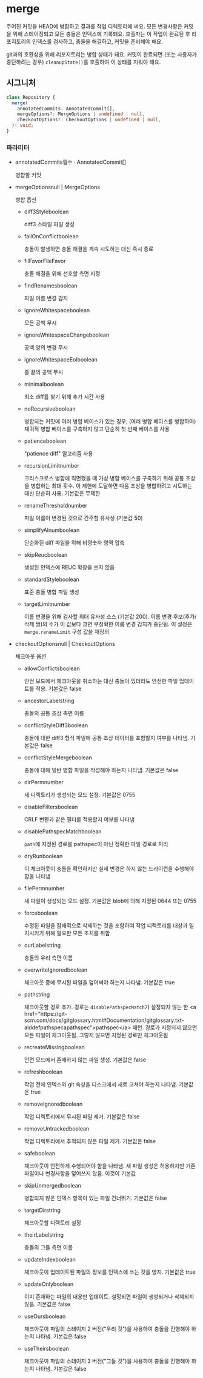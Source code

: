 # merge

주어진 커밋을 HEAD에 병합하고 결과를 작업 디렉토리에 써요. 모든 변경사항은 커밋을 위해 스테이징되고 모든 충돌은 인덱스에 기록돼요. 호출자는 이 작업이 완료된 후 리포지토리의 인덱스를 검사하고, 충돌을 해결하고, 커밋을 준비해야 해요.

git과의 호환성을 위해 리포지토리는 병합 상태가 돼요. 커밋이 완료되면 (또는 사용자가 중단하려는 경우) `cleanupState()`를 호출하여 이 상태를 지워야 해요.

## 시그니처

```ts
class Repository {
  merge(
    annotatedCommits: AnnotatedCommit[],
    mergeOptions?: MergeOptions | undefined | null,
    checkoutOptions?: CheckoutOptions | undefined | null,
  ): void;
}
```

### 파라미터

<ul class="param-ul">
  <li class="param-li param-li-root">
    <span class="param-name">annotatedCommits</span><span class="param-required">필수</span>&nbsp;·&nbsp;<span class="param-type">AnnotatedCommit[]</span>
    <br>
    <p class="param-description">병합할 커밋</p>
  </li>
  <li class="param-li param-li-root">
    <span class="param-name">mergeOptions</span><span class="param-type">null | MergeOptions</span>
    <br>
    <p class="param-description">병합 옵션</p>
    <ul class="param-ul">
      <li class="param-li">
        <span class="param-name">diff3Style</span><span class="param-type">boolean</span>
        <br>
        <p class="param-description">diff3 스타일 파일 생성</p>
      </li>
      <li class="param-li">
        <span class="param-name">failOnConflict</span><span class="param-type">boolean</span>
        <br>
        <p class="param-description">충돌이 발생하면 충돌 해결을 계속 시도하는 대신 즉시 종료</p>
      </li>
      <li class="param-li">
        <span class="param-name">filFavor</span><span class="param-type">FileFavor</span>
        <br>
        <p class="param-description">충돌 해결을 위해 선호할 측면 지정</p>
      </li>
      <li class="param-li">
        <span class="param-name">findRenames</span><span class="param-type">boolean</span>
        <br>
        <p class="param-description">파일 이름 변경 감지</p>
      </li>
      <li class="param-li">
        <span class="param-name">ignoreWhitespace</span><span class="param-type">boolean</span>
        <br>
        <p class="param-description">모든 공백 무시</p>
      </li>
      <li class="param-li">
        <span class="param-name">ignoreWhitespaceChange</span><span class="param-type">boolean</span>
        <br>
        <p class="param-description">공백 양의 변경 무시</p>
      </li>
      <li class="param-li">
        <span class="param-name">ignoreWhitespaceEol</span><span class="param-type">boolean</span>
        <br>
        <p class="param-description">줄 끝의 공백 무시</p>
      </li>
      <li class="param-li">
        <span class="param-name">minimal</span><span class="param-type">boolean</span>
        <br>
        <p class="param-description">최소 diff를 찾기 위해 추가 시간 사용</p>
      </li>
      <li class="param-li">
        <span class="param-name">noRecursive</span><span class="param-type">boolean</span>
        <br>
        <p class="param-description">병합되는 커밋에 여러 병합 베이스가 있는 경우, (여러 병합 베이스를 병합하여) 재귀적 병합 베이스를 구축하지 않고 단순히 첫 번째 베이스를 사용</p>
      </li>
      <li class="param-li">
        <span class="param-name">patience</span><span class="param-type">boolean</span>
        <br>
        <p class="param-description">&quot;patience diff&quot; 알고리즘 사용</p>
      </li>
      <li class="param-li">
        <span class="param-name">recursionLimit</span><span class="param-type">number</span>
        <br>
        <p class="param-description">크리스크로스 병합에 직면했을 때 가상 병합 베이스를 구축하기 위해 공통 조상을 병합하는 최대 횟수. 이 제한에 도달하면 다음 조상을 병합하려고 시도하는 대신 단순히 사용. 기본값은 무제한</p>
      </li>
      <li class="param-li">
        <span class="param-name">renameThreshold</span><span class="param-type">number</span>
        <br>
        <p class="param-description">파일 이름이 변경된 것으로 간주할 유사성 (기본값 50)</p>
      </li>
      <li class="param-li">
        <span class="param-name">simplifyAlnum</span><span class="param-type">boolean</span>
        <br>
        <p class="param-description">단순화된 diff 파일을 위해 비영숫자 영역 압축</p>
      </li>
      <li class="param-li">
        <span class="param-name">skipReuc</span><span class="param-type">boolean</span>
        <br>
        <p class="param-description">생성된 인덱스에 REUC 확장을 쓰지 않음</p>
      </li>
      <li class="param-li">
        <span class="param-name">standardStyle</span><span class="param-type">boolean</span>
        <br>
        <p class="param-description">표준 충돌 병합 파일 생성</p>
      </li>
      <li class="param-li">
        <span class="param-name">targetLimit</span><span class="param-type">number</span>
        <br>
        <p class="param-description">이름 변경을 위해 검사할 최대 유사성 소스 (기본값 200). 이름 변경 후보(추가/삭제 쌍)의 수가 이 값보다 크면 부정확한 이름 변경 감지가 중단됨. 이 설정은 <code>merge.renameLimit</code> 구성 값을 재정의</p>
      </li>
    </ul>
  </li>
  <li class="param-li param-li-root">
    <span class="param-name">checkoutOptions</span><span class="param-type">null | CheckoutOptions</span>
    <br>
    <p class="param-description">체크아웃 옵션</p>
    <ul class="param-ul">
      <li class="param-li">
        <span class="param-name">allowConflicts</span><span class="param-type">boolean</span>
        <br>
        <p class="param-description">안전 모드에서 체크아웃을 취소하는 대신 충돌이 있더라도 안전한 파일 업데이트를 적용. 기본값은 false</p>
      </li>
      <li class="param-li">
        <span class="param-name">ancestorLabel</span><span class="param-type">string</span>
        <br>
        <p class="param-description">충돌의 공통 조상 측면 이름</p>
      </li>
      <li class="param-li">
        <span class="param-name">conflictStyleDiff3</span><span class="param-type">boolean</span>
        <br>
        <p class="param-description">충돌에 대한 diff3 형식 파일에 공통 조상 데이터를 포함할지 여부를 나타냄. 기본값은 false</p>
      </li>
      <li class="param-li">
        <span class="param-name">conflictStyleMerge</span><span class="param-type">boolean</span>
        <br>
        <p class="param-description">충돌에 대해 일반 병합 파일을 작성해야 하는지 나타냄. 기본값은 false</p>
      </li>
      <li class="param-li">
        <span class="param-name">dirPerm</span><span class="param-type">number</span>
        <br>
        <p class="param-description">새 디렉토리가 생성되는 모드 설정. 기본값은 0755</p>
      </li>
      <li class="param-li">
        <span class="param-name">disableFilters</span><span class="param-type">boolean</span>
        <br>
        <p class="param-description">CRLF 변환과 같은 필터를 적용할지 여부를 나타냄</p>
      </li>
      <li class="param-li">
        <span class="param-name">disablePathspecMatch</span><span class="param-type">boolean</span>
        <br>
        <p class="param-description"><code>path</code>에 지정된 경로를 pathspec이 아닌 정확한 파일 경로로 처리</p>
      </li>
      <li class="param-li">
        <span class="param-name">dryRun</span><span class="param-type">boolean</span>
        <br>
        <p class="param-description">이 체크아웃이 충돌을 확인하지만 실제 변경은 하지 않는 드라이런을 수행해야 함을 나타냄</p>
      </li>
      <li class="param-li">
        <span class="param-name">filePerm</span><span class="param-type">number</span>
        <br>
        <p class="param-description">새 파일이 생성되는 모드 설정. 기본값은 blob에 의해 지정된 0644 또는 0755</p>
      </li>
      <li class="param-li">
        <span class="param-name">force</span><span class="param-type">boolean</span>
        <br>
        <p class="param-description">수정된 파일을 잠재적으로 삭제하는 것을 포함하여 작업 디렉토리를 대상과 일치시키기 위해 필요한 모든 조치를 취함</p>
      </li>
      <li class="param-li">
        <span class="param-name">ourLabel</span><span class="param-type">string</span>
        <br>
        <p class="param-description">충돌의 우리 측면 이름</p>
      </li>
      <li class="param-li">
        <span class="param-name">overwriteIgnored</span><span class="param-type">boolean</span>
        <br>
        <p class="param-description">체크아웃 중에 무시된 파일을 덮어써야 하는지 나타냄. 기본값은 true</p>
      </li>
      <li class="param-li">
        <span class="param-name">path</span><span class="param-type">string</span>
        <br>
        <p class="param-description">체크아웃할 경로 추가. 경로는 <code>disablePathspecMatch</code>가 설정되지 않는 한 &lt;a href=&quot;https://git-scm.com/docs/gitglossary.html#Documentation/gitglossary.txt-aiddefpathspecapathspec&quot;&gt;pathspec&lt;/a&gt; 패턴. 경로가 지정되지 않으면 모든 파일이 체크아웃됨. 그렇지 않으면 지정된 경로만 체크아웃됨</p>
      </li>
      <li class="param-li">
        <span class="param-name">recreateMissing</span><span class="param-type">boolean</span>
        <br>
        <p class="param-description">안전 모드에서 존재하지 않는 파일 생성. 기본값은 false</p>
      </li>
      <li class="param-li">
        <span class="param-name">refresh</span><span class="param-type">boolean</span>
        <br>
        <p class="param-description">작업 전에 인덱스와 git 속성을 디스크에서 새로 고쳐야 하는지 나타냄. 기본값은 true</p>
      </li>
      <li class="param-li">
        <span class="param-name">removeIgnored</span><span class="param-type">boolean</span>
        <br>
        <p class="param-description">작업 디렉토리에서 무시된 파일 제거. 기본값은 false</p>
      </li>
      <li class="param-li">
        <span class="param-name">removeUntracked</span><span class="param-type">boolean</span>
        <br>
        <p class="param-description">작업 디렉토리에서 추적되지 않은 파일 제거. 기본값은 false</p>
      </li>
      <li class="param-li">
        <span class="param-name">safe</span><span class="param-type">boolean</span>
        <br>
        <p class="param-description">체크아웃이 안전하게 수행되어야 함을 나타냄. 새 파일 생성은 허용하지만 기존 파일이나 변경사항을 덮어쓰지 않음. 이것이 기본값</p>
      </li>
      <li class="param-li">
        <span class="param-name">skipUnmerged</span><span class="param-type">boolean</span>
        <br>
        <p class="param-description">병합되지 않은 인덱스 항목이 있는 파일 건너뛰기. 기본값은 false</p>
      </li>
      <li class="param-li">
        <span class="param-name">targetDir</span><span class="param-type">string</span>
        <br>
        <p class="param-description">체크아웃할 디렉토리 설정</p>
      </li>
      <li class="param-li">
        <span class="param-name">theirLabel</span><span class="param-type">string</span>
        <br>
        <p class="param-description">충돌의 그들 측면 이름</p>
      </li>
      <li class="param-li">
        <span class="param-name">updateIndex</span><span class="param-type">boolean</span>
        <br>
        <p class="param-description">체크아웃이 업데이트된 파일의 정보를 인덱스에 쓰는 것을 방지. 기본값은 true</p>
      </li>
      <li class="param-li">
        <span class="param-name">updateOnly</span><span class="param-type">boolean</span>
        <br>
        <p class="param-description">이미 존재하는 파일의 내용만 업데이트. 설정되면 파일이 생성되거나 삭제되지 않음. 기본값은 false</p>
      </li>
      <li class="param-li">
        <span class="param-name">useOurs</span><span class="param-type">boolean</span>
        <br>
        <p class="param-description">체크아웃이 파일의 스테이지 2 버전(&quot;우리 것&quot;)을 사용하여 충돌을 진행해야 하는지 나타냄. 기본값은 false</p>
      </li>
      <li class="param-li">
        <span class="param-name">useTheirs</span><span class="param-type">boolean</span>
        <br>
        <p class="param-description">체크아웃이 파일의 스테이지 3 버전(&quot;그들 것&quot;)을 사용하여 충돌을 진행해야 하는지 나타냄. 기본값은 false</p>
      </li>
    </ul>
  </li>
</ul>